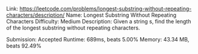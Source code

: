 Link: https://leetcode.com/problems/longest-substring-without-repeating-characters/description/
Name: Longest Substring Without Repeating Characters
Difficulty: Medium
Description:
Given a string s, find the length of the longest substring without repeating characters.

Submission: Accepted
Runtime: 689ms, beats 5.00%
Memory: 43.34 MB, beats 92.49%